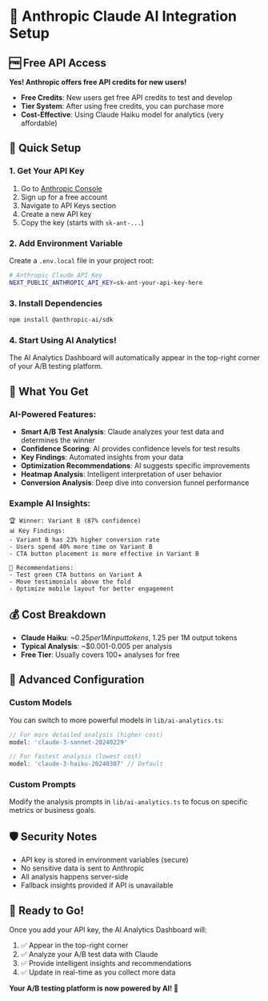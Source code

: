 # 🤖 Anthropic Claude AI Integration Setup

## 🆓 Free API Access

**Yes! Anthropic offers free API credits for new users!**

- **Free Credits**: New users get free API credits to test and develop
- **Tier System**: After using free credits, you can purchase more
- **Cost-Effective**: Using Claude Haiku model for analytics (very affordable)

## 🚀 Quick Setup

### 1. Get Your API Key
1. Go to [Anthropic Console](https://console.anthropic.com/)
2. Sign up for a free account
3. Navigate to API Keys section
4. Create a new API key
5. Copy the key (starts with `sk-ant-...`)

### 2. Add Environment Variable
Create a `.env.local` file in your project root:

```bash
# Anthropic Claude API Key
NEXT_PUBLIC_ANTHROPIC_API_KEY=sk-ant-your-api-key-here
```

### 3. Install Dependencies
```bash
npm install @anthropic-ai/sdk
```

### 4. Start Using AI Analytics!
The AI Analytics Dashboard will automatically appear in the top-right corner of your A/B testing platform.

## 🎯 What You Get

### AI-Powered Features:
- **Smart A/B Test Analysis**: Claude analyzes your test data and determines the winner
- **Confidence Scoring**: AI provides confidence levels for test results
- **Key Findings**: Automated insights from your data
- **Optimization Recommendations**: AI suggests specific improvements
- **Heatmap Analysis**: Intelligent interpretation of user behavior
- **Conversion Analysis**: Deep dive into conversion funnel performance

### Example AI Insights:
```
🏆 Winner: Variant B (87% confidence)
📊 Key Findings:
- Variant B has 23% higher conversion rate
- Users spend 40% more time on Variant B
- CTA button placement is more effective in Variant B

🚀 Recommendations:
- Test green CTA buttons on Variant A
- Move testimonials above the fold
- Optimize mobile layout for better engagement
```

## 💰 Cost Breakdown

- **Claude Haiku**: ~$0.25 per 1M input tokens, ~$1.25 per 1M output tokens
- **Typical Analysis**: ~$0.001-0.005 per analysis
- **Free Tier**: Usually covers 100+ analyses for free

## 🔧 Advanced Configuration

### Custom Models
You can switch to more powerful models in `lib/ai-analytics.ts`:

```typescript
// For more detailed analysis (higher cost)
model: 'claude-3-sonnet-20240229'

// For fastest analysis (lowest cost)
model: 'claude-3-haiku-20240307' // Default
```

### Custom Prompts
Modify the analysis prompts in `lib/ai-analytics.ts` to focus on specific metrics or business goals.

## 🛡️ Security Notes

- API key is stored in environment variables (secure)
- No sensitive data is sent to Anthropic
- All analysis happens server-side
- Fallback insights provided if API is unavailable

## 🎉 Ready to Go!

Once you add your API key, the AI Analytics Dashboard will:
1. ✅ Appear in the top-right corner
2. ✅ Analyze your A/B test data with Claude
3. ✅ Provide intelligent insights and recommendations
4. ✅ Update in real-time as you collect more data

**Your A/B testing platform is now powered by AI! 🚀**
